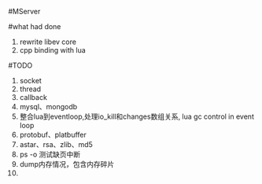 #MServer

#what had done
1. rewrite libev core
2. cpp binding with lua

#TODO
1. socket
2. thread
3. callback
4. mysql、mongodb
5. 整合lua到eventloop,处理io_kill和changes数组关系,
   lua gc control in event loop
6. protobuf、platbuffer
5. astar、rsa、zlib、md5
4. ps -o 测试缺页中断
5. dump内存情况，包含内存碎片
6.
